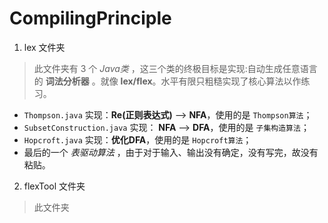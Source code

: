 # CompilingPrinciple

1. lex 文件夹

> 此文件夹有 3 个 *Java类* ，这三个类的终极目标是实现:自动生成任意语言的 **词法分析器** 。就像 **lex/flex**。水平有限只粗糙实现了核心算法以作练习。

- `Thompson.java` 实现：**Re(正则表达式)** --> **NFA**，使用的是 `Thompson算法`；
- `SubsetConstruction.java` 实现： **NFA** --> **DFA**，使用的是 `子集构造算法`；
- `Hopcroft.java` 实现：**优化DFA**，使用的是 `Hopcroft算法`；
- 最后的一个 *表驱动算法* ，由于对于输入、输出没有确定，没有写完，故没有粘贴。

2. flexTool 文件夹

> 此文件夹

